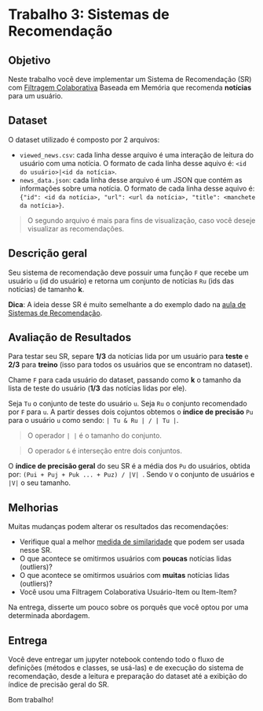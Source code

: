 # Trabalho 3: Sistemas de Recomendação

## Objetivo

Neste trabalho você deve implementar um Sistema de Recomendação (SR) com [Filtragem Colaborativa](https://en.wikipedia.org/wiki/Collaborative_filtering) Baseada em Memória que recomenda __notícias__ para um usuário.

## Dataset

O dataset utilizado é composto por 2 arquivos:

* `viewed_news.csv`: cada linha desse arquivo é uma interação de leitura do usuário com uma notícia. O formato de cada linha desse aquivo é: `<id do usuário>|<id da notícia>`.
* `news_data.json`: cada linha desse arquivo é um JSON que contém as informações sobre uma notícia. O formato de cada linha desse aquivo é: `{"id": <id da notícia>, "url": <url da notícia>, "title": <manchete da notícia>}`.

> O segundo arquivo é mais para fins de visualização, caso você deseje visualizar as recomendações.

## Descrição geral

Seu sistema de recomendação deve possuir uma função `F` que recebe um usuário `u` (id do usuário) e retorna um conjunto de notícias `Ru` (ids das notícias) de tamanho __k__.

__Dica__: A ideia desse SR é muito semelhante a do exemplo dado na [aula de Sistemas de Recomendação](https://github.com/ARiDa/data-science-cookbook/tree/master/recommendation-systems).


## Avaliação de Resultados

Para testar seu SR, separe __1/3__ da notícias lida por um usuário para __teste__ e __2/3__ para __treino__ (isso para todos os usuários que se encontram no dataset).

Chame `F` para cada usuário do dataset, passando como __k__ o tamanho da lista de teste do usuário (__1/3__ das notícias lidas por ele). 

Seja `Tu` o conjunto de teste do usuário `u`. Seja `Ru` o conjunto recomendado por `F` para `u`. A partir desses dois cojuntos obtemos o __índice de precisão__ `Pu` para o usuário `u` como sendo: `| Tu & Ru | / | Tu |`.

> O operador `| |` é o tamanho do conjunto. 

> O operador `&` é interseção entre dois conjuntos.

O __índice de precisão geral__ do seu SR é a média dos `Pu` do usuários, obtida por: `(Pui + Puj + Puk ... + Puz) / |V| `. Sendo `V` o conjunto de usuários e `|V|` o seu tamanho.

## Melhorias

Muitas mudanças podem alterar os resultados das recomendações:

* Verifique qual a melhor [medida de similaridade](https://reference.wolfram.com/language/guide/DistanceAndSimilarityMeasures.html) que podem ser usada nesse SR.
* O que acontece se omitirmos usuários com __poucas__ notícias lidas (outliers)?
* O que acontece se omitirmos usuários com __muitas__ notícias lidas (outliers)?
* Você usou uma Filtragem Colaborativa Usuário-Item ou Item-Item?

Na entrega, disserte um pouco sobre os porquês que você optou por uma determinada abordagem.  

## Entrega

Você deve entregar um jupyter notebook contendo todo o fluxo de definições (métodos e classes, se usá-las) e de execução do sistema de recomendação, desde a leitura e preparação do dataset até a exibição do índice de precisão geral do SR.

Bom trabalho!
